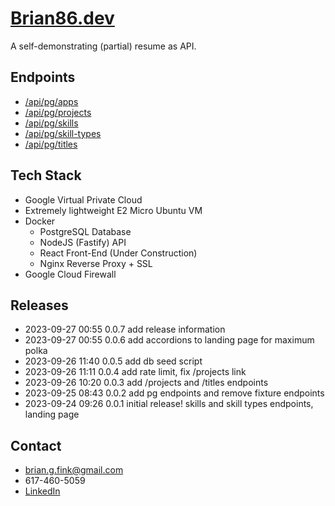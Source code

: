 # [Brian86.dev](https://brian86.dev)
A self-demonstrating (partial) resume as API.

## Endpoints
- [/api/pg/apps](https://brian86.dev/api/pg/apps)
- [/api/pg/projects](https://brian86.dev/api/pg/projects)
- [/api/pg/skills](https://brian86.dev/api/pg/skills)
- [/api/pg/skill-types](https://brian86.dev/api/pg/skill-types)
- [/api/pg/titles](https://brian86.dev/api/pg/titles)

## Tech Stack
- Google Virtual Private Cloud
- Extremely lightweight E2 Micro Ubuntu VM
- Docker
  - PostgreSQL Database
  - NodeJS (Fastify) API
  - React Front-End (Under Construction)
  - Nginx Reverse Proxy + SSL
- Google Cloud Firewall

## Releases
- 2023-09-27 00:55 0.0.7 add release information
- 2023-09-27 00:55 0.0.6 add accordions to landing page for maximum polka
- 2023-09-26 11:40 0.0.5 add db seed script
- 2023-09-26 11:11 0.0.4 add rate limit, fix /projects link
- 2023-09-26 10:20 0.0.3 add /projects and /titles endpoints
- 2023-09-25 08:43 0.0.2 add pg endpoints and remove fixture endpoints
- 2023-09-24 09:26 0.0.1 initial release! skills and skill types endpoints, landing page

## Contact
- brian.g.fink@gmail.com
- 617-460-5059
- [LinkedIn](https://www.linkedin.com/in/briangfink/)
